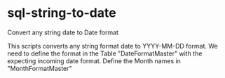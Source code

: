 # sql-string-to-date
Convert any string date to Date format

This scripts converts any string format date to YYYY-MM-DD format.
We need to define the format in the Table "DateFormatMaster" with the expecting incoming date format.
Define the Month names in "MonthFormatMaster"
